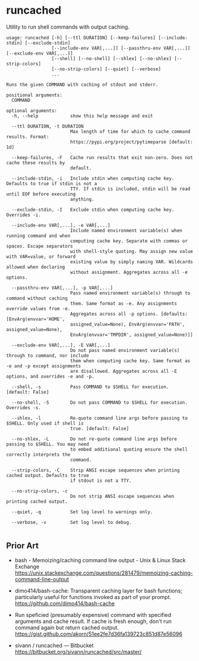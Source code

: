 # runcached

Utility to run shell commands with output caching.

<!--[[[cog
  import os, subprocess as sp
  cog.outl('```')
  cog.out(sp.run(['runcached', '-h'], env={**os.environ, 'COLUMNS': '100'}, stdout=sp.PIPE, text=True).stdout)
  cog.outl('```')
]]]-->
```
usage: runcached [-h] [--ttl DURATION] [--keep-failures] [--include-stdin] [--exclude-stdin]
                 [--include-env VAR[,...]] [--passthru-env VAR[,...]] [--exclude-env VAR[,...]]
                 [--shell] [--no-shell] [--shlex] [--no-shlex] [--strip-colors]
                 [--no-strip-colors] [--quiet] [--verbose]
                 ...

Runs the given COMMAND with caching of stdout and stderr.

positional arguments:
  COMMAND

optional arguments:
  -h, --help            show this help message and exit
                        
  --ttl DURATION, -t DURATION
                        Max length of time for which to cache command results. Format:
                        https://pypi.org/project/pytimeparse [default: 1d]
                        
  --keep-failures, -F   Cache run results that exit non-zero. Does not cache these results by
                        default.
                        
  --include-stdin, -i   Include stdin when computing cache key. Defaults to true if stdin is not a
                        TTY. If stdin is included, stdin will be read until EOF before executing
                        anything.
                        
  --exclude-stdin, -I   Exclude stdin when computing cache key. Overrides -i.
                        
  --include-env VAR[,...], -e VAR[,...]
                        Include named environment variable(s) when running command and when
                        computing cache key. Separate with commas or spaces. Escape separators
                        with shell-style quoting. May assign new value with VAR=value, or forward
                        existing value by simply naming VAR. Wildcards allowed when declaring
                        without assignment. Aggregates across all -e options.
                        
  --passthru-env VAR[,...], -p VAR[,...]
                        Pass named environment variable(s) through to command without caching
                        them. Same format as -e. Any assignments override values from -e.
                        Aggregates across all -p options. [defaults: [EnvArg(envvar='HOME',
                        assigned_value=None), EnvArg(envvar='PATH', assigned_value=None),
                        EnvArg(envvar='TMPDIR', assigned_value=None)]]
                        
  --exclude-env VAR[,...], -E VAR[,...]
                        Do not pass named environment variable(s) through to command, nor include
                        them when computing cache key. Same format as -e and -p except assignments
                        are disallowed. Aggregates across all -E options, and overrides -e and -p.
                        
  --shell, -s           Pass COMMAND to $SHELL for execution. [default: False]
                        
  --no-shell, -S        Do not pass COMMAND to $SHELL for execution. Overrides -s.
                        
  --shlex, -l           Re-quote command line args before passing to $SHELL. Only used if shell is
                        true. [default: False]
                        
  --no-shlex, -L        Do not re-quote command line args before passing to $SHELL. You may need
                        to embed additional quoting ensure the shell correctly interprets the
                        command.
                        
  --strip-colors, -C    Strip ANSI escape sequences when printing cached output. Defaults to true
                        if stdout is not a TTY.
                        
  --no-strip-colors, -c
                        Do not strip ANSI escape sequences when printing cached output.
                        
  --quiet, -q           Set log level to warnings only.
                        
  --verbose, -v         Set log level to debug.
                        
```
<!--[[[end]]] (checksum: 6b74255848139f1ab7e6e04adb64aa15)-->

## Prior Art

- bash - Memoizing/caching command line output - Unix & Linux Stack Exchange
  https://unix.stackexchange.com/questions/281479/memoizing-caching-command-line-output

- dimo414/bash-cache: Transparent caching layer for bash functions; particularly useful for functions invoked as part of your prompt.
  https://github.com/dimo414/bash-cache

- Run speficied (presumably expensive) command with specified arguments and cache result. If cache is fresh enough, don't run command again but return cached output.
  https://gist.github.com/akorn/51ee2fe7d36fa139723c851d87e56096

- sivann / runcached — Bitbucket
  https://bitbucket.org/sivann/runcached/src/master/
